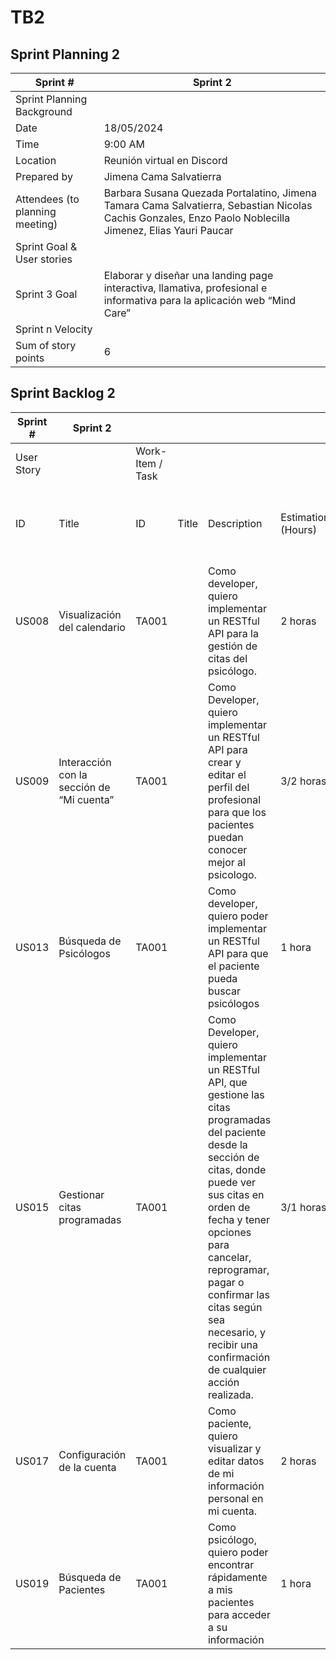 # TB2

## Sprint Planning 2

| Sprint #                        | Sprint 2                                                                                                                                                 |
|---------------------------------|----------------------------------------------------------------------------------------------------------------------------------------------------------|
| Sprint Planning Background      |                                                                                                                                                          |
| Date                            | 18/05/2024                                                                                                                                               |
| Time                            | 9:00 AM                                                                                                                                                  |
| Location                        | Reunión virtual en Discord                                                                                                                               |
| Prepared by                     | Jimena Cama Salvatierra                                                                                                                                  |
| Attendees (to planning meeting) | Barbara Susana Quezada Portalatino, Jimena Tamara Cama Salvatierra, Sebastian Nicolas Cachis Gonzales, Enzo Paolo Noblecilla Jimenez, Elias Yauri Paucar |
| Sprint Goal & User stories      |                                                                                                                                                          |
| Sprint 3 Goal                   | Elaborar y diseñar una landing page interactiva, llamativa, profesional e informativa para la aplicación web “Mind Care”                                 |
| Sprint n Velocity               |                                                                                                                                                          |
| Sum of story points             | 6                                                                                                                                                        |

## Sprint Backlog 2

| Sprint #   | Sprint 2                                  |                  |       |                                                                                                                                                                                                                                                                                                                                   |                    |                                    |                                               |
|------------|-------------------------------------------|------------------|-------|-----------------------------------------------------------------------------------------------------------------------------------------------------------------------------------------------------------------------------------------------------------------------------------------------------------------------------------|--------------------|------------------------------------|-----------------------------------------------|
| User Story |                                           | Work-Item / Task |       |                                                                                                                                                                                                                                                                                                                                   |                    |                                    |                                               |
| ID         | Title                                     | ID               | Title | Description                                                                                                                                                                                                                                                                                                                       | Estimation (Hours) | Assigned To                        | Status (To-do / InProcess / To-Review / Done) |
| US008      | Visualización del calendario              | TA001            |       | Como developer, quiero implementar un RESTful API para la gestión de citas del psicólogo.                                                                                                                                                                                                                                         | 2 horas            | Barbara Quezada y Sebastian Cachis |                                               |
| US009      | Interacción con la sección de “Mi cuenta” | TA001            |       | Como Developer, quiero implementar un RESTful API para crear y editar el perfil del profesional para que los pacientes puedan conocer mejor al psicologo.                                                                                                                                                                         | 3/2 horas          | Barbara Quezada y Jimena Cama      |                                               |
| US013      | Búsqueda de Psicólogos                    | TA001            |       | Como developer, quiero poder implementar un RESTful API para que el paciente pueda buscar psicólogos                                                                                                                                                                                                                              | 1 hora             | Jimena Cama                        |                                               |
| US015      | Gestionar citas programadas               | TA001            |       | Como Developer, quiero implementar un RESTful API, que gestione las citas programadas del paciente desde la sección de citas, donde puede ver sus citas en orden de fecha y tener opciones para cancelar, reprogramar, pagar o confirmar las citas según sea necesario, y recibir una confirmación de cualquier acción realizada. | 3/1 horas          | Barbara Quezada                    |                                               |
| US017      | Configuración de la cuenta                | TA001            |       | Como paciente, quiero visualizar y editar datos de mi información personal en mi cuenta.                                                                                                                                                                                                                                          | 2 horas            | Barbara Quezada                    |                                               |
| US019      | Búsqueda de Pacientes                     | TA001            |       | Como psicólogo, quiero poder encontrar rápidamente a mis pacientes para acceder a su información                                                                                                                                                                                                                                  | 1 hora             | Jimena Cama                        |                                               |
